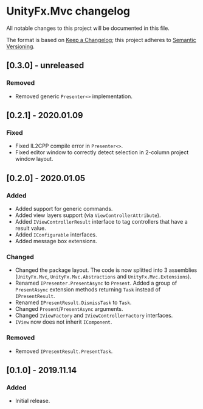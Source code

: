 # UnityFx.Mvc changelog
All notable changes to this project will be documented in this file.

The format is based on [Keep a Changelog](http://keepachangelog.com/); this project adheres to [Semantic Versioning](http://semver.org/).

## [0.3.0] - unreleased

### Removed
- Removed generic `Presenter<>` implementation.

## [0.2.1] - 2020.01.09

### Fixed
- Fixed IL2CPP compile error in `Presenter<>`.
- Fixed editor window to correctly detect selection in 2-column project window layout.

## [0.2.0] - 2020.01.05

### Added
- Added support for generic commands.
- Added view layers support (via `ViewControllerAttribute`).
- Added `IViewControllerResult` interface to tag controllers that have a result value.
- Added `IConfigurable` interfaces.
- Added message box extensions.

### Changed
- Changed the package layout. The code is now splitted into 3 assemblies (`UnityFx.Mvc`, `UnityFx.Mvc.Abstractions` and `UnityFx.Mvc.Extensions`).
- Renamed `IPresenter.PresentAsync` to `Present`. Added a group of `PresentAsync` extension methods returning `Task` instead of `IPresentResult`.
- Renamed `IPresentResult.DismissTask` to `Task`.
- Changed `Present`/`PresentAsync` arguments.
- Changed `IViewFactory` and `IViewControllerFactory` interfaces.
- `IView` now does not inherit `IComponent`.

### Removed
- Removed `IPresentResult.PresentTask`.

## [0.1.0] - 2019.11.14

### Added
- Initial release.

